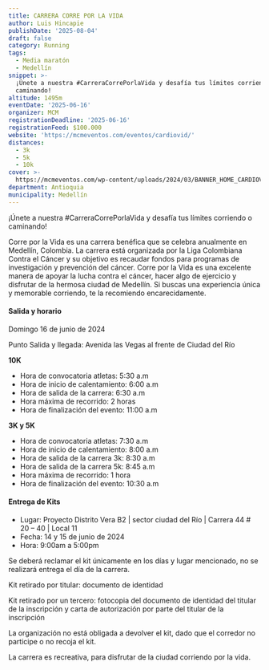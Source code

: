 ```yaml
---
title: CARRERA CORRE POR LA VIDA
author: Luis Hincapie
publishDate: '2025-08-04'
draft: false
category: Running
tags:
  - Media maratón
  - Medellín
snippet: >-
  ¡Únete a nuestra #CarreraCorrePorlaVida y desafía tus límites corriendo o
  caminando!
altitude: 1495m
eventDate: '2025-06-16'
organizer: MCM
registrationDeadline: '2025-06-16'
registrationFeed: $100.000
website: 'https://mcmeventos.com/eventos/cardiovid/'
distances:
  - 3k
  - 5k
  - 10k
cover: >-
  https://mcmeventos.com/wp-content/uploads/2024/03/BANNER_HOME_CARDIOVID-1536x720.jpg
department: Antioquia
municipality: Medellín
---
```


¡Únete a nuestra #CarreraCorrePorlaVida y desafía tus límites corriendo o caminando!

Corre por la Vida es una carrera benéfica que se celebra anualmente en Medellín, Colombia. La carrera está organizada
por la Liga Colombiana Contra el Cáncer y su objetivo es recaudar fondos para programas de investigación y prevención
del cáncer.
Corre por la Vida es una excelente manera de apoyar la lucha contra el cáncer, hacer algo de ejercicio y disfrutar de la
hermosa ciudad de Medellín. Si buscas una experiencia única y memorable corriendo, te la recomiendo encarecidamente.

#### Salida y horario

Domingo 16 de junio de 2024

Punto Salida y llegada: Avenida las Vegas al frente de Ciudad del Río

**10K**

- Hora de convocatoria atletas: 5:30 a.m
- Hora de inicio de calentamiento: 6:00 a.m
- Hora de salida de la carrera: 6:30 a.m
- Hora máxima de recorrido: 2 horas
- Hora de finalización del evento: 11:00 a.m

**3K y 5K**

- Hora de convocatoria atletas: 7:30 a.m
- Hora de inicio de calentamiento: 8:00 a.m
- Hora de salida de la carrera 3k: 8:30 a.m
- Hora de salida de la carrera 5k: 8:45 a.m
- Hora máxima de recorrido: 1 hora
- Hora de finalización del evento: 10:30 a.m

#### **Entrega de Kits**

- Lugar: Proyecto Distrito Vera B2 | sector ciudad del Río | Carrera 44 # 20 – 40 | Local 11
- Fecha: 14 y 15 de junio de 2024
- Hora: 9:00am a 5:00pm

Se deberá reclamar el kit únicamente en los días y lugar mencionado, no se realizará entrega el día de la carrera.

Kit retirado por titular: documento de identidad

Kit retirado por un tercero: fotocopia del documento de identidad del titular de la inscripción y carta de autorización
por parte del titular de la inscripción

La organización no está obligada a devolver el kit, dado que el corredor no participe o no recoja el kit.

La carrera es recreativa, para disfrutar de la ciudad corriendo por la vida.
